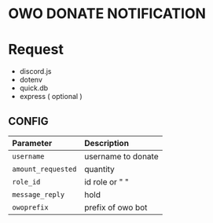 # OWO DONATE NOTIFICATION 
# Request
- discord.js
- dotenv
- quick.db
- express ( optional )


## CONFIG
|      Parameter    |          Description              |
| :-----------------| :-------------------------------- |
|     `username`    |       username to donate          |
| `amount_requested`|            quantity               |
|     `role_id`     |        id role or " "             |
|  `message_reply`  |  hold <author> <amount> <server>  |
|   `owoprefix`     |      prefix of owo bot            |
  
